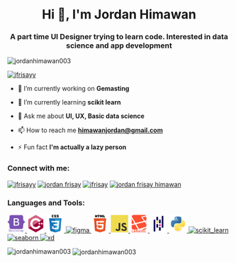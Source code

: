 <h1 align="center">Hi 👋, I'm Jordan Himawan</h1>
<h3 align="center">A part time UI Designer trying to learn code. Interested in data science and app development</h3>

<p align="left"> <img src="https://komarev.com/ghpvc/?username=jordanhimawan003&label=Profile%20views&color=0e75b6&style=flat" alt="jordanhimawan003" /> </p>

<p align="left"> <a href="https://twitter.com/jfrisayy" target="blank"><img src="https://img.shields.io/twitter/follow/jfrisayy?logo=twitter&style=for-the-badge" alt="jfrisayy" /></a> </p>

- 🔭 I’m currently working on **Gemasting**

- 🌱 I’m currently learning **scikit learn**

- 💬 Ask me about **UI, UX, Basic data science**

- 📫 How to reach me **himawanjordan@gmail.com**

- ⚡ Fun fact **I'm actually a lazy person**

<h3 align="left">Connect with me:</h3>
<p align="left">
<a href="https://twitter.com/jfrisayy" target="blank"><img align="center" src="https://raw.githubusercontent.com/rahuldkjain/github-profile-readme-generator/master/src/images/icons/Social/twitter.svg" alt="jfrisayy" height="30" width="40" /></a>
<a href="https://kaggle.com/jordan frisay" target="blank"><img align="center" src="https://raw.githubusercontent.com/rahuldkjain/github-profile-readme-generator/master/src/images/icons/Social/kaggle.svg" alt="jordan frisay" height="30" width="40" /></a>
<a href="https://instagram.com/jfrisay" target="blank"><img align="center" src="https://raw.githubusercontent.com/rahuldkjain/github-profile-readme-generator/master/src/images/icons/Social/instagram.svg" alt="jfrisay" height="30" width="40" /></a>
<a href="https://dribbble.com/jordan frisay himawan" target="blank"><img align="center" src="https://raw.githubusercontent.com/rahuldkjain/github-profile-readme-generator/master/src/images/icons/Social/dribbble.svg" alt="jordan frisay himawan" height="30" width="40" /></a>
</p>

<h3 align="left">Languages and Tools:</h3>
<p align="left"> <a href="https://getbootstrap.com" target="_blank" rel="noreferrer"> <img src="https://raw.githubusercontent.com/devicons/devicon/master/icons/bootstrap/bootstrap-plain-wordmark.svg" alt="bootstrap" width="40" height="40"/> </a> <a href="https://www.w3schools.com/cpp/" target="_blank" rel="noreferrer"> <img src="https://raw.githubusercontent.com/devicons/devicon/master/icons/cplusplus/cplusplus-original.svg" alt="cplusplus" width="40" height="40"/> </a> <a href="https://www.w3schools.com/css/" target="_blank" rel="noreferrer"> <img src="https://raw.githubusercontent.com/devicons/devicon/master/icons/css3/css3-original-wordmark.svg" alt="css3" width="40" height="40"/> </a> <a href="https://www.figma.com/" target="_blank" rel="noreferrer"> <img src="https://www.vectorlogo.zone/logos/figma/figma-icon.svg" alt="figma" width="40" height="40"/> </a> <a href="https://www.w3.org/html/" target="_blank" rel="noreferrer"> <img src="https://raw.githubusercontent.com/devicons/devicon/master/icons/html5/html5-original-wordmark.svg" alt="html5" width="40" height="40"/> </a> <a href="https://developer.mozilla.org/en-US/docs/Web/JavaScript" target="_blank" rel="noreferrer"> <img src="https://raw.githubusercontent.com/devicons/devicon/master/icons/javascript/javascript-original.svg" alt="javascript" width="40" height="40"/> </a> <a href="https://laravel.com/" target="_blank" rel="noreferrer"> <img src="https://raw.githubusercontent.com/devicons/devicon/master/icons/laravel/laravel-plain-wordmark.svg" alt="laravel" width="40" height="40"/> </a> <a href="https://pandas.pydata.org/" target="_blank" rel="noreferrer"> <img src="https://raw.githubusercontent.com/devicons/devicon/2ae2a900d2f041da66e950e4d48052658d850630/icons/pandas/pandas-original.svg" alt="pandas" width="40" height="40"/> </a> <a href="https://www.python.org" target="_blank" rel="noreferrer"> <img src="https://raw.githubusercontent.com/devicons/devicon/master/icons/python/python-original.svg" alt="python" width="40" height="40"/> </a> <a href="https://scikit-learn.org/" target="_blank" rel="noreferrer"> <img src="https://upload.wikimedia.org/wikipedia/commons/0/05/Scikit_learn_logo_small.svg" alt="scikit_learn" width="40" height="40"/> </a> <a href="https://seaborn.pydata.org/" target="_blank" rel="noreferrer"> <img src="https://seaborn.pydata.org/_images/logo-mark-lightbg.svg" alt="seaborn" width="40" height="40"/> </a> <a href="https://www.adobe.com/products/xd.html" target="_blank" rel="noreferrer"> <img src="https://cdn.worldvectorlogo.com/logos/adobe-xd.svg" alt="xd" width="40" height="40"/> </a> </p>

<p><img align="left" src="https://github-readme-stats.vercel.app/api/top-langs?username=jordanhimawan003&show_icons=true&locale=en&layout=compact" alt="jordanhimawan003" /></p>

<p>&nbsp;<img align="center" src="https://github-readme-stats.vercel.app/api?username=jordanhimawan003&show_icons=true&locale=en" alt="jordanhimawan003" /></p>
